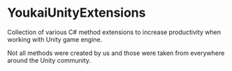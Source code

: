 # YoukaiUnityExtensions
Collection of various C# method extensions to increase productivity when working with Unity game engine.

Not all methods were created by us and those were taken from everywhere around the Unity community.
